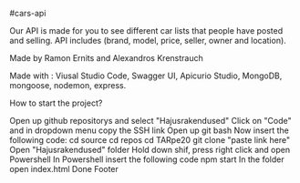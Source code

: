 #cars-api

Our API is made for you to see different car lists that people have posted and selling. API includes (brand, model, price, seller, owner and location).

Made by Ramon Ernits and Alexandros Krenstrauch

Made with : Viusal Studio Code, Swagger UI, Apicurio Studio, MongoDB, mongoose, nodemon, express.

How to start the project?

Open up github repositorys and select "Hajusrakendused"
Click on "Code" and in dropdown menu copy the SSH link
Open up git bash
Now insert the following code:
cd source
cd repos
cd TARpe20
git clone "paste link here"
Open "Hajusrakendused" folder
Hold down shif, press right click and open Powershell
In Powershell insert the following code
npm start
In the folder open index.html
Done
Footer
